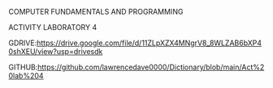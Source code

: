 COMPUTER FUNDAMENTALS AND PROGRAMMING 

ACTIVITY LABORATORY 4

GDRIVE:https://drive.google.com/file/d/11ZLpXZX4MNgrV8_8WLZAB6bXP40shXEU/view?usp=drivesdk

GITHUB:https://github.com/lawrencedave0000/Dictionary/blob/main/Act%20lab%204
